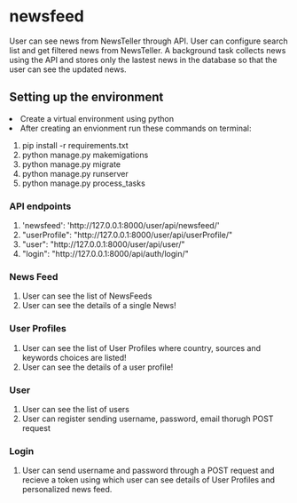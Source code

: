# newsfeed
User can see news from NewsTeller through API. User can configure search list and get filtered news from NewsTeller.
A background task collects news using the API and stores only the lastest news in the database so that the user can see the updated news.

<h2> Setting up the environment </h2>

<li> Create a virtual environment using python</li>
<li> After creating an envionment run these commands on terminal: </li>
<ol>
  <li>  pip install -r requirements.txt</li>
  <li> python manage.py makemigations</li>
  <li> python manage.py migrate</li>
  <li> python manage.py runserver </li>
  <li> python manage.py process_tasks </li>
 </ol>
 
<h3> API endpoints </h3> 
<ol>
  <li>'newsfeed': 'http://127.0.0.1:8000/user/api/newsfeed/'</li>
  <li>"userProfile": "http://127.0.0.1:8000/user/api/userProfile/"</li>
  <li>"user": "http://127.0.0.1:8000/user/api/user/"</li>
  <li>"login": "http://127.0.0.1:8000/api/auth/login/"</li>
</ol>
  
 <h3>News Feed </h3>
<ol>
  <li>User can see the list of NewsFeeds</li>
  <li>User can see the details of a single News! </li>
</ol>

<h3>User Profiles </h3>
<ol>
  <li>User can see the list of User Profiles where country, sources and keywords choices are listed! </li>
  <li>User can see the details of a user profile! </li>
</ol>

<h3> User</h3>
<ol>
  <li>User can see the list of users</li>
  <li>User can register sending username, password, email thorugh POST request</li>
</ol>

<h3>Login</h3>
<ol>
  <li>User can send username and password through a POST request and recieve a token using which user can see details of User Profiles and personalized news feed.</li>
</ol>
